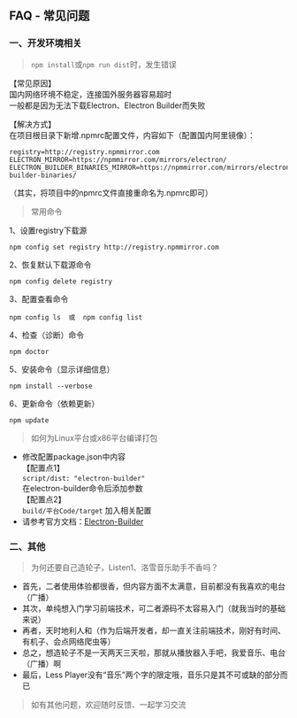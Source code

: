 ## FAQ - 常见问题

### 一、开发环境相关
> `npm install`或`npm run dist`时，发生错误  

【常见原因】  
国内网络环境不稳定，连接国外服务器容易超时  
一般都是因为无法下载Electron、Electron Builder而失败  
  
【解决方式】  
在项目根目录下新增.npmrc配置文件，内容如下（配置国内阿里镜像）：  
```
registry=http://registry.npmmirror.com
ELECTRON_MIRROR=https://npmmirror.com/mirrors/electron/
ELECTRON_BUILDER_BINARIES_MIRROR=https://npmmirror.com/mirrors/electron-builder-binaries/
```
（其实，将项目中的npmrc文件直接重命名为.npmrc即可）
  
> 常用命令  

1、设置registry下载源
```
npm config set registry http://registry.npmmirror.com
```     
2、恢复默认下载源命令  
```
npm config delete registry
```

3、配置查看命令  
```
npm config ls  或  npm config list
```
  
4、检查（诊断）命令  
```
npm doctor
``` 

5、安装命令（显示详细信息）
``` 
npm install --verbose
``` 

6、更新命令（依赖更新）
``` 
npm update
``` 
  
> 如何为Linux平台或x86平台编译打包  
* 修改配置package.json中内容  
  【配置点1】  
  `script/dist: "electron-builder"`  
  在electron-builder命令后添加参数   
  【配置点2】   
  `build/平台Code/target` 加入相关配置  
* 请参考官方文档：[Electron-Builder](https://www.electron.build/cli) 

### 二、其他
> 为何还要自己造轮子，Listen1、洛雪音乐助手不香吗？  
* 首先，二者使用体验都很香，但内容方面不太满意，目前都没有我喜欢的电台（广播）  
* 其次，单纯想入门学习前端技术，可二者源码不太容易入门（就我当时的基础来说）  
* 再者，天时地利人和（作为后端开发者，却一直关注前端技术，刚好有时间、有机子、会点网络爬虫等）  
* 总之，想造轮子不是一天两天三天啦，那就从播放器入手吧，我爱音乐、电台（广播）啊  
* 最后，Less Player没有“音乐”两个字的限定哦，音乐只是其不可或缺的部分而已  
  
> 如有其他问题，欢迎随时反馈、一起学习交流  
